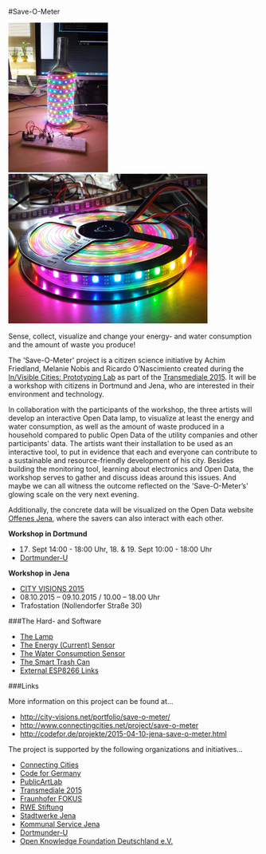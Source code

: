 #Save-O-Meter

<img src="images/20150805_140515.jpg" alt="lamp" width="200px" height="300px">
<img src="images/20150805_133313.jpg" alt="lamp" width="400px" height="300px">

Sense, collect, visualize and change your energy- and water consumption and the amount of waste you produce!

The 'Save-O-Meter' project is a citizen science initiative by Achim Friedland, Melanie Nobis and Ricardo O’Nascimiento created during the [In/Visible Cities: Prototyping Lab](http://www.transmediale.de/content/invisible-cities-2015-prototyping-lab) as part of the [Transmediale 2015](http://www.transmediale.de). It will be a workshop with citizens in Dortmund and Jena, who are interested in their environment and technology.

In collaboration with the participants of the workshop, the three artists will develop an interactive Open Data lamp, to visualize at least the energy and water consumption, as well as the amount of waste produced in a household compared to public Open Data of the utility companies and other participants' data. The artists want their installation to be used as an interactive tool, to put in evidence that each and everyone can contribute to a sustainable and resource-friendly development of his city. Besides building the monitoring tool, learning about electronics and Open Data, the workshop serves to gather and discuss ideas around this issues. And maybe we can all witness the outcome reflected on the 'Save-O-Meter’s' glowing scale on the very next evening.

Additionally, the concrete data will be visualized on the Open Data website [Offenes Jena](http://offenes-jena.de), where the savers can also interact with each other.


**Workshop in Dortmund**
 - 17. Sept 14:00 - 18:00 Uhr, 18. & 19. Sept 10:00 - 18:00 Uhr
 - [Dortmunder-U](http://www.dortmunder-u.de)

**Workshop in Jena**
 - [CITY VISIONS 2015](http://city-visions.net)
 - 08.10.2015 – 09.10.2015 / 10.00 – 18.00 Uhr
 - Trafostation (Nollendorfer Straße 30)


###The Hard- and Software

- [The Lamp](The%20Lamp/README.md)
- [The Energy (Current) Sensor](The%20Energy%20Sensor/README.md)
- [The Water Consumption Sensor](The%20Water%20Consumption%20Sensor/README.md)
- [The Smart	Trash Can](The%20Smart%20Trash%20Can/README.md)
- [External ESP8266 Links](External_ESP8266_Links.md)


###Links

More information on this project can be found at...

- http://city-visions.net/portfolio/save-o-meter/
- http://www.connectingcities.net/project/save-o-meter
- http://codefor.de/projekte/2015-04-10-jena-save-o-meter.html

The project is supported by the following organizations and initiatives...
- [Connecting Cities](http://www.connectingcities.net)
- [Code for Germany](http://codefor.de)
- [PublicArtLab](http://www.publicartlab-berlin.de)
- [Transmediale 2015](http://www.transmediale.de)
- [Fraunhofer FOKUS](https://www.fokus.fraunhofer.de)
- [RWE Stiftung](https://www.rwestiftung.com)
- [Stadtwerke Jena](http://www.stadtwerke-jena.de)
- [Kommunal Service Jena](http://ksj.jena.de)
- [Dortmunder-U](http://www.dortmunder-u.de/)
- [Open Knowledge Foundation Deutschland e.V.](http://okfn.de)



